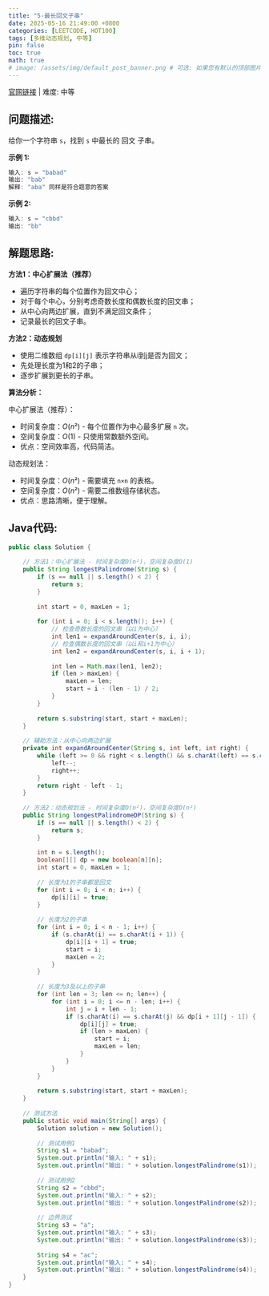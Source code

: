 ```yaml
---
title: "5-最长回文子串"
date: 2025-05-16 21:49:00 +0800
categories: [LEETCODE, HOT100]
tags: [多维动态规划, 中等]
pin: false
toc: true
math: true
# image: /assets/img/default_post_banner.png # 可选: 如果您有默认的顶部图片，取消注释并修改路径
---
```


[官网链接](https://leetcode.cn/problems/longest-palindromic-substring/) \| 难度: 中等

## 问题描述: 

给你一个字符串 `s`，找到 `s` 中最长的 回文 子串。

**示例 1:**

```java
输入: s = "babad"
输出: "bab"
解释: "aba" 同样是符合题意的答案
```

**示例 2:**

```java
输入: s = "cbbd"
输出: "bb"
```

## 解题思路: 

**方法1：中心扩展法（推荐）**

- 遍历字符串的每个位置作为回文中心；
- 对于每个中心，分别考虑奇数长度和偶数长度的回文串；
- 从中心向两边扩展，直到不满足回文条件；
- 记录最长的回文子串。

**方法2：动态规划**

- 使用二维数组 `dp[i][j]` 表示字符串从i到j是否为回文；
- 先处理长度为1和2的子串；
- 逐步扩展到更长的子串。

**算法分析：**

中心扩展法（推荐）：

- 时间复杂度：$O(n²)$ - 每个位置作为中心最多扩展 `n` 次。
- 空间复杂度：$O(1)$ - 只使用常数额外空间。
- 优点：空间效率高，代码简洁。

动态规划法：

- 时间复杂度：$O(n²)$ - 需要填充 `n×n` 的表格。
- 空间复杂度：$O(n²)$ - 需要二维数组存储状态。
- 优点：思路清晰，便于理解。

## Java代码: 
```java
public class Solution {
    
    // 方法1：中心扩展法 - 时间复杂度O(n²)，空间复杂度O(1)
    public String longestPalindrome(String s) {
        if (s == null || s.length() < 2) {
            return s;
        }
        
        int start = 0, maxLen = 1;
        
        for (int i = 0; i < s.length(); i++) {
            // 检查奇数长度的回文串（以i为中心）
            int len1 = expandAroundCenter(s, i, i);
            // 检查偶数长度的回文串（以i和i+1为中心）
            int len2 = expandAroundCenter(s, i, i + 1);
            
            int len = Math.max(len1, len2);
            if (len > maxLen) {
                maxLen = len;
                start = i - (len - 1) / 2;
            }
        }
        
        return s.substring(start, start + maxLen);
    }
    
    // 辅助方法：从中心向两边扩展
    private int expandAroundCenter(String s, int left, int right) {
        while (left >= 0 && right < s.length() && s.charAt(left) == s.charAt(right)) {
            left--;
            right++;
        }
        return right - left - 1;
    }
    
    // 方法2：动态规划法 - 时间复杂度O(n²)，空间复杂度O(n²)
    public String longestPalindromeDP(String s) {
        if (s == null || s.length() < 2) {
            return s;
        }
        
        int n = s.length();
        boolean[][] dp = new boolean[n][n];
        int start = 0, maxLen = 1;
        
        // 长度为1的子串都是回文
        for (int i = 0; i < n; i++) {
            dp[i][i] = true;
        }
        
        // 长度为2的子串
        for (int i = 0; i < n - 1; i++) {
            if (s.charAt(i) == s.charAt(i + 1)) {
                dp[i][i + 1] = true;
                start = i;
                maxLen = 2;
            }
        }
        
        // 长度为3及以上的子串
        for (int len = 3; len <= n; len++) {
            for (int i = 0; i <= n - len; i++) {
                int j = i + len - 1;
                if (s.charAt(i) == s.charAt(j) && dp[i + 1][j - 1]) {
                    dp[i][j] = true;
                    if (len > maxLen) {
                        start = i;
                        maxLen = len;
                    }
                }
            }
        }
        
        return s.substring(start, start + maxLen);
    }
    
    // 测试方法
    public static void main(String[] args) {
        Solution solution = new Solution();
        
        // 测试用例1
        String s1 = "babad";
        System.out.println("输入: " + s1);
        System.out.println("输出: " + solution.longestPalindrome(s1));
        
        // 测试用例2
        String s2 = "cbbd";
        System.out.println("输入: " + s2);
        System.out.println("输出: " + solution.longestPalindrome(s2));
        
        // 边界测试
        String s3 = "a";
        System.out.println("输入: " + s3);
        System.out.println("输出: " + solution.longestPalindrome(s3));
        
        String s4 = "ac";
        System.out.println("输入: " + s4);
        System.out.println("输出: " + solution.longestPalindrome(s4));
    }
}
```
